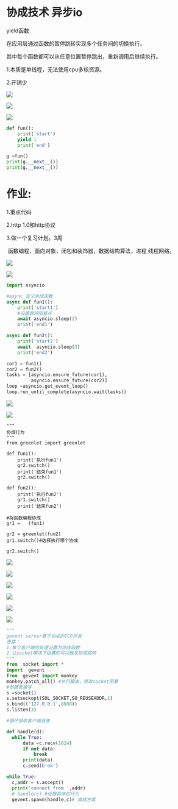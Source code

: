 # 协成技术 异步io

yield函数

在应用层通过函数的暂停跳转实现多个任务间的切换执行。

其中每个函数都可以从任意位置暂停跳出，重新调用后继续执行。

1.本质是单线程，无法使用cpu多核资源。

2.开销少

![](pic\1.jpg)

![](pic\2.jpg)

![](pic\3.jpg)

```python
def fun():
    print('start')
    yield 1
    print('end')

g =fun()
print(g.__next__())
print(g.__next__())
```



# 作业:

1.重点代码

2.http 1.0和http协议

3.做一个复习计划。3周 

​	函数编程，面向对象，闭包和装饰器，数据结构算法，进程 线程网络。

![](pic\5.jpg)

![](pic\4.jpg)



```python
import asyncio

#async 定义协成函数
async def fun1():
    print('start1')
    #设置跳转阻塞点
    await asyncio.sleep(2)
    print('end1')

async def fun2():
    print('start2')
    await  asyncio.sleep(3)
    print('end2')

cor1 = fun1()
cor2 = fun2()
tasks = [asyncio.ensure_future(cor1),
         asyncio.ensure_future(cor2)]
loop =asyncio.get_event_loop()
loop.run_until_complete(asyncio.wait(tasks))
```



![](pic\6.jpg)

 

![](pic\7.jpg)

```
"""
协成行为
"""
from greenlet import greenlet

def fun1():
    print('执行fun1')
    gr2.switch()
    print('结束fun1')
    gr2.switch()

def fun2():
    print('执行fun2') 
    gr1.switch()
    print('结束fun2')

#将函数编程协成
gr1 =   (fun1)

gr2 = greenlet(fun2)
gr1.switch()#选择执行哪个协成
```

```
gr2.switch()
```

![](pic\8.jpg)

![](pic\9.jpg)

  ![](pic\10.jpg)

![](pic\11.jpg)

![](pic\12.jpg)

![](pic\13.jpg)

  ```python
"""
gevent server基于协成的TCP并发
思路：
1.每个客户端的处理设置为协成函数
2.让socket模块下组赛的可以触发协成跳转
"""
from  socket import *
import  gevent
from  gevent import monkey
monkey.patch_all() #执行脚本，修改socket阻塞
#创建套接字
s =socket()
s.setsockopt(SOL_SOCKET,SO_REUSEADDR,1)
s.bind(('127.0.0.1',8888))
s.listen(3)

#循环接收客户端连接

def handle(d):
    while True:
        data =c.recv(1024)
        if not data:
            break
        print(data)
        c.send(b'ok')

while True:
    c,addr = s.accept()
    print('connect from ',addr)
    # handle(c) #处理具体的行为
    gevent.spawn(handle,c)# 成成方案
  ```

